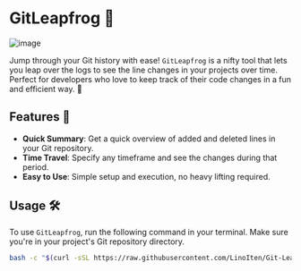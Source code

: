 # GitLeapfrog 🐸

![image](https://github.com/LinoIten/Git-Leapfrog/assets/48647260/c88f21f2-28a4-4639-abc7-476bb4c1356f)

Jump through your Git history with ease! `GitLeapfrog` is a nifty tool that lets you leap over the logs to see the line changes in your projects over time. Perfect for developers who love to keep track of their code changes in a fun and efficient way. 🚀

## Features 🌟

- **Quick Summary**: Get a quick overview of added and deleted lines in your Git repository.
- **Time Travel**: Specify any timeframe and see the changes during that period.
- **Easy to Use**: Simple setup and execution, no heavy lifting required.

## Usage 🛠

To use `GitLeapfrog`, run the following command in your terminal. Make sure you're in your project's Git repository directory.

```bash
bash -c "$(curl -sSL https://raw.githubusercontent.com/LinoIten/Git-Leapfrog/main/git_leapfrog.sh)"
```
